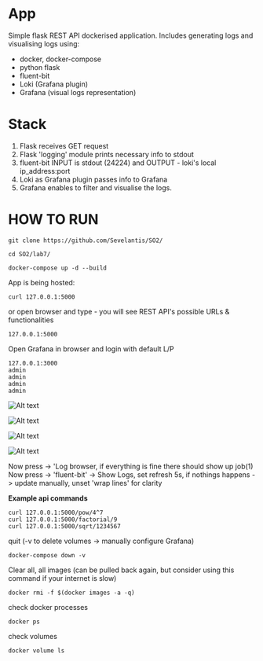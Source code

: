 # App
Simple flask REST API dockerised application. Includes generating logs and visualising logs using:
 - docker, docker-compose
 - python flask
 - fluent-bit
 - Loki (Grafana plugin)
 - Grafana (visual logs representation)

# Stack
1. Flask receives GET request
2. Flask 'logging' module prints necessary info to stdout
3. fluent-bit INPUT is stdout (24224) and OUTPUT - loki's local ip_address:port
4. Loki as Grafana plugin passes info to Grafana
5. Grafana enables to filter and visualise the logs.

# HOW TO RUN
```
git clone https://github.com/Sevelantis/SO2/
```
```
cd SO2/lab7/
```
```
docker-compose up -d --build
```
App is being hosted:
```
curl 127.0.0.1:5000
```
or open browser and type - you will see REST API's possible URLs & functionalities
```
127.0.0.1:5000
```
Open Grafana in browser and login with default L/P
```
127.0.0.1:3000
admin
admin
admin
admin
```
![Alt text](/readme-files/1.png?raw=true "a")

![Alt text](/readme-files/2.png?raw=true "b")

![Alt text](/readme-files/3.png "c")

![Alt text](/readme-files/4.png?raw=true "d")

Now press -> 'Log browser, if everything is fine there should show up job(1)
Now press -> 'fluent-bit' -> Show Logs, set refresh 5s, if nothings happens -> update manually, unset 'wrap lines' for clarity

**Example api commands**
```
curl 127.0.0.1:5000/pow/4^7
curl 127.0.0.1:5000/factorial/9
curl 127.0.0.1:5000/sqrt/1234567
```
quit (-v to delete volumes -> manually configure Grafana)
```
docker-compose down -v
```
Clear all, all images (can be pulled back again, but consider using this command if your internet is slow)
```
docker rmi -f $(docker images -a -q)
```
check docker processes
```
docker ps
```
check volumes
```
docker volume ls
```
